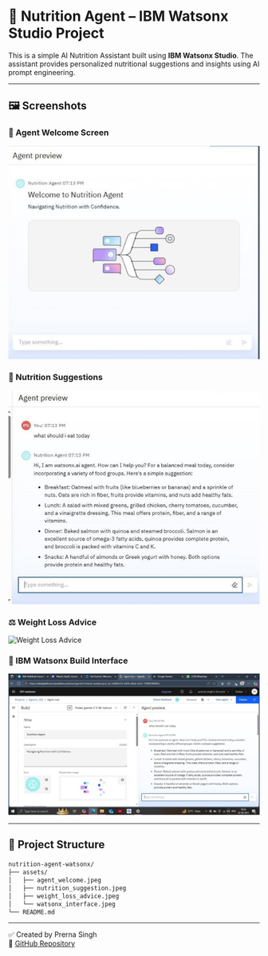 
# 🧠 Nutrition Agent – IBM Watsonx Studio Project

This is a simple AI Nutrition Assistant built using **IBM Watsonx Studio**. The assistant provides personalized nutritional suggestions and insights using AI prompt engineering.

---

## 🖼️ Screenshots

### 👋 Agent Welcome Screen
![Agent Welcome](assets/agent_welcome.jpeg)

### 🥗 Nutrition Suggestions
![Nutrition Suggestion](assets/nutrition_suggestion.jpeg)

### ⚖️ Weight Loss Advice
![Weight Loss Advice](assets/weight_loss_advice.jpeg)

### 🧠 IBM Watsonx Build Interface
![Watsonx Interface](assets/watsonx_interface.jpeg)

---

## 📂 Project Structure
```
nutrition-agent-watsonx/
├── assets/
│   ├── agent_welcome.jpeg
│   ├── nutrition_suggestion.jpeg
│   ├── weight_loss_advice.jpeg
│   └── watsonx_interface.jpeg
└── README.md
```

---

✅ Created by Prerna Singh  
🔗 [GitHub Repository](https://github.com/prernasingh834/Nutrition-Agent-watsonx)
